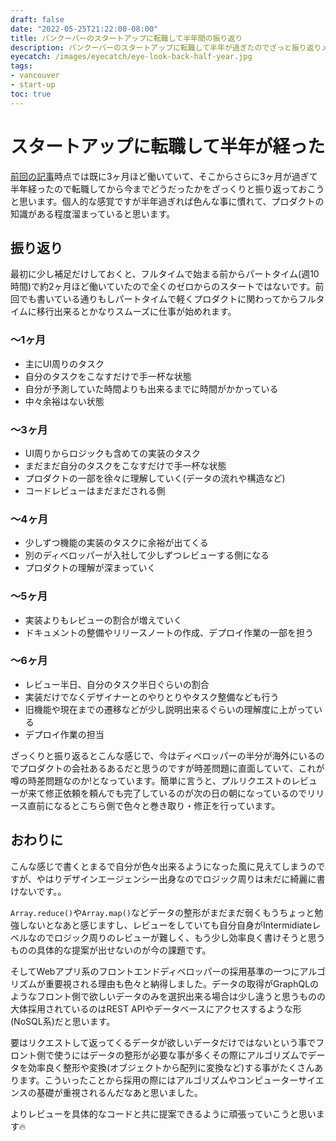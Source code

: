 ```yaml
---
draft: false
date: "2022-05-25T21:22:00-08:00"
title: バンクーバーのスタートアップに転職して半年間の振り返り
description: バンクーバーのスタートアップに転職して半年が過ぎたのでざっと振り返りメモです。
eyecatch: /images/eyecatch/eye-look-back-half-year.jpg
tags:
- vancouver
- start-up
toc: true
---
```


# スタートアップに転職して半年が経った

[前回の記事](/post/2022/02/career-change)時点では既に3ヶ月ほど働いていて、そこからさらに3ヶ月が過ぎて半年経ったので転職してから今までどうだったかをざっくりと振り返っておこうと思います。個人的な感覚ですが半年過ぎれば色んな事に慣れて、プロダクトの知識がある程度溜まっていると思います。

## 振り返り

最初に少し補足だけしておくと、フルタイムで始まる前からパートタイム(週10時間)で約2ヶ月ほど働いていたので全くのゼロからのスタートではないです。前回でも書いている通りもしパートタイムで軽くプロダクトに関わってからフルタイムに移行出来るとかなりスムーズに仕事が始めれます。

### 〜1ヶ月

- 主にUI周りのタスク
- 自分のタスクをこなすだけで手一杯な状態
- 自分が予測していた時間よりも出来るまでに時間がかかっている
- 中々余裕はない状態

### 〜3ヶ月

- UI周りからロジックも含めての実装のタスク
- まだまだ自分のタスクをこなすだけで手一杯な状態
- プロダクトの一部を徐々に理解していく(データの流れや構造など)
- コードレビューはまだまだされる側

### 〜4ヶ月

- 少しずつ機能の実装のタスクに余裕が出てくる
- 別のディベロッパーが入社して少しずつレビューする側になる
- プロダクトの理解が深まっていく

### 〜5ヶ月

- 実装よりもレビューの割合が増えていく
- ドキュメントの整備やリリースノートの作成、デプロイ作業の一部を担う

### 〜6ヶ月

- レビュー半日、自分のタスク半日ぐらいの割合
- 実装だけでなくデザイナーとのやりとりやタスク整備なども行う
- 旧機能や現在までの遷移などが少し説明出来るぐらいの理解度に上がっている
- デプロイ作業の担当

ざっくりと振り返るとこんな感じで、今はディベロッパーの半分が海外にいるのでプロダクトの会社あるあるだと思うのですが時差問題に直面していて、これが噂の時差問題なのか!となっています。簡単に言うと、プルリクエストのレビューが来て修正依頼を頼んでも完了しているのが次の日の朝になっているのでリリース直前になるとこちら側で色々と巻き取り・修正を行っています。

## おわりに

こんな感じで書くとまるで自分が色々出来るようになった風に見えてしまうのですが、やはりデザインエージェンシー出身なのでロジック周りは未だに綺麗に書けないです。。

`Array.reduce()`や`Array.map()`などデータの整形がまだまだ弱くもうちょっと勉強しないとなあと感じますし、レビューをしていても自分自身がIntermidiateレベルなのでロジック周りのレビューが難しく、もう少し効率良く書けそうと思うものの具体的な提案が出せないのが今の課題です。

そしてWebアプリ系のフロントエンドディベロッパーの採用基準の一つにアルゴリズムが重要視される理由も色々と納得しました。データの取得がGraphQLのようなフロント側で欲しいデータのみを選択出来る場合は少し違うと思うものの大体採用されているのはREST APIやデータベースにアクセスするような形(NoSQL系)だと思います。

要はリクエストして返ってくるデータが欲しいデータだけではないという事でフロント側で使うにはデータの整形が必要な事が多くその際にアルゴリズムでデータを効率良く整形や変換(オブジェクトから配列に変換など)する事がたくさんあります。こういったことから採用の際にはアルゴリズムやコンピューターサイエンスの基礎が重視されるんだなあと思いました。

よりレビューを具体的なコードと共に提案できるように頑張っていこうと思います🔥
